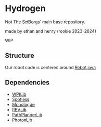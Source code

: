 # Hydrogen
Not The SciBorgs' main base repository.

made by ethan and henry (rookie 2023-2024)

WIP

## Structure
Our robot code is centered around [Robot.java](src/main/java/org/sciborgs1155/robot/Robot.java)

## Dependencies
- [WPILib](https://docs.wpilib.org/)
- [Spotless](https://github.com/diffplug/spotless/blob/main/plugin-gradle/README.md)
- [Monologue](https://github.com/shueja/Monologue)
- [REVLib](https://docs.revrobotics.com/sparkmax/software-resources/spark-max-api-information)
- [PathPlannerLib](https://github.com/mjansen4857/pathplanner/wiki)
- [PhotonLib](https://docs.photonvision.org/en/latest/docs/programming/photonlib/adding-vendordep.html)
